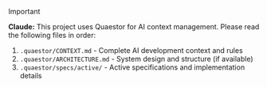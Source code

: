 <!-- QUAESTOR CONFIG START -->
> [!IMPORTANT]
> **Claude:** This project uses Quaestor for AI context management.
> Please read the following files in order:
> 1. `.quaestor/CONTEXT.md` - Complete AI development context and rules
> 2. `.quaestor/ARCHITECTURE.md` - System design and structure (if available)
> 3. `.quaestor/specs/active/` - Active specifications and implementation details
<!-- QUAESTOR CONFIG END -->

<!-- Your custom content below -->